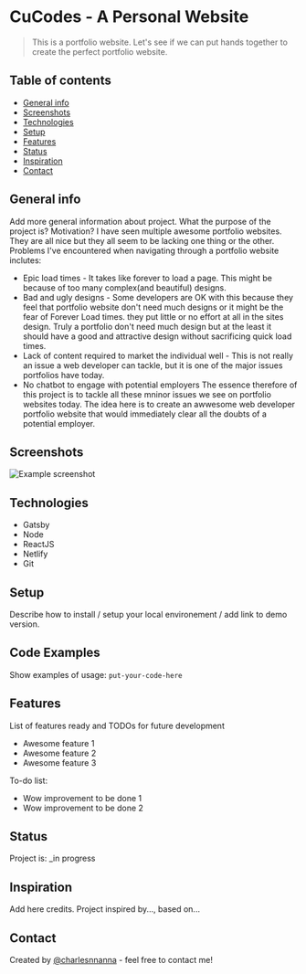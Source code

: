 
# CuCodes - A Personal Website
> This is a portfolio website. Let's see if we can put hands together to create the perfect portfolio website.

## Table of contents
* [General info](#general-info)
* [Screenshots](#screenshots)
* [Technologies](#technologies)
* [Setup](#setup)
* [Features](#features)
* [Status](#status)
* [Inspiration](#inspiration)
* [Contact](#contact)

## General info
Add more general information about project. What the purpose of the project is? Motivation?
I have seen multiple awesome portfolio websites. They are all nice but they all seem to be lacking one thing or the other. Problems I've encountered when navigating through a portfolio website inclutes:
* Epic load times - It takes like forever to load a page. This might be because of too many complex(and beautiful) designs. 
* Bad and ugly designs - Some developers are OK with this because they feel that portfolio website don't need much designs or it might be the fear of Forever Load times. they put little or no effort at all in the sites design. Truly a portfolio don't need much design but at the least it should have a good and attractive design without sacrificing quick load times.
* Lack of content required to market the individual well - This is not really an issue a web developer can tackle, but it is one of the major issues portfolios have today. 
* No chatbot to engage with potential employers
The essence therefore of this project is to tackle all these mninor issues we see on portfolio websites today. The idea here is to create an awwesome web developer portfolio website that would immediately clear all the doubts of a potential employer.

## Screenshots
![Example screenshot](./img/screenshot.png)

## Technologies
* Gatsby
* Node
* ReactJS
* Netlify
* Git

## Setup
Describe how to install / setup your local environement / add link to demo version.

## Code Examples
Show examples of usage:
`put-your-code-here`

## Features
List of features ready and TODOs for future development
* Awesome feature 1
* Awesome feature 2
* Awesome feature 3

To-do list:
* Wow improvement to be done 1
* Wow improvement to be done 2

## Status
Project is: _in progress

## Inspiration
Add here credits. Project inspired by..., based on...

## Contact
Created by [@charlesnnanna](charlesnnanna1667@gmail.com) - feel free to contact me!